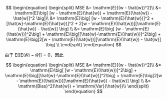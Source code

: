 $$
\begin{equation}
\begin{split}
MSE
 &= \mathrm{E}[(w - \hat{w})^2]\\
 &= \mathrm{E}\big[ [w - \mathrm{E}(\hat{w}) + \mathrm{E}(\hat{w}) - \hat{w}]^2 \big]\\
 &= \mathrm{E}\big[ [w - \mathrm{E}(\hat{w})]^2 + [\hat{w}-\mathrm{E}(\hat{w})]^2 + 2[w - \mathrm{E}(\hat{w})][\mathrm{E}(\hat{w}) - \hat{w}] \big] \\
 &= \mathrm{E}\big[ [w - \mathrm{E}(\hat{w})]^2\big] + \mathrm{E}\big[[\hat{w}-\mathrm{E}(\hat{w})]^2\big] + \mathrm{E}\big[2[w - \mathrm{E}(\hat{w})][\mathrm{E}(\hat{w}) - \hat{w}] \big] \\
\end{split}
\end{equation}
$$

由于 $\mathrm{E}\big[[\mathrm{E}(\hat{w}) - \hat{w}] \big]=0$，因此

$$
\begin{equation}
\begin{split}
MSE
 &= \mathrm{E}[(w - \hat{w})^2]\\
 &= \mathrm{E}\big[ [w - \mathrm{E}(\hat{w})]^2\big] + \mathrm{E}\big[[\hat{w}-\mathrm{E}(\hat{w})]^2\big] + \mathrm{E}\big[2[w - \mathrm{E}(\hat{w})][\mathrm{E}(\hat{w}) - \hat{w}] \big] \\
  &= \mathrm{Bias}^2(\hat{w}) + \mathrm{Var}(\hat{w})\\
\end{split}
\end{equation}
$$


